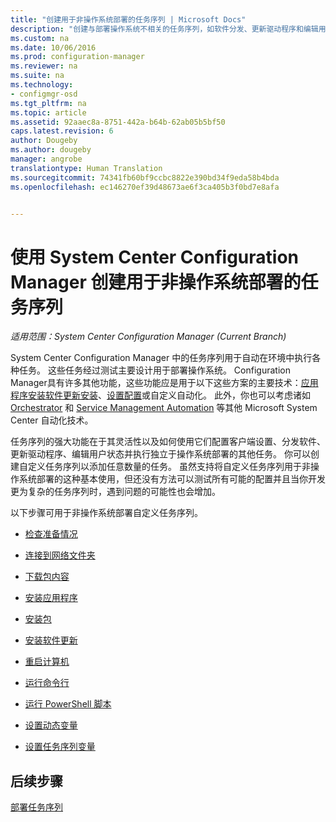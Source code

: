 ```yaml
---
title: "创建用于非操作系统部署的任务序列 | Microsoft Docs"
description: "创建与部署操作系统不相关的任务序列，如软件分发、更新驱动程序和编辑用户状态等。"
ms.custom: na
ms.date: 10/06/2016
ms.prod: configuration-manager
ms.reviewer: na
ms.suite: na
ms.technology:
- configmgr-osd
ms.tgt_pltfrm: na
ms.topic: article
ms.assetid: 92aaec8a-8751-442a-b64b-62ab05b5bf50
caps.latest.revision: 6
author: Dougeby
ms.author: dougeby
manager: angrobe
translationtype: Human Translation
ms.sourcegitcommit: 74341fb60bf9ccbc8822e390bd34f9eda58b4bda
ms.openlocfilehash: ec146270ef39d48673ae6f3ca405b3f0bd7e8afa


---
```

# <a name="create-a-task-sequence-for-non-operating-system-deployments-with-system-center-configuration-manager"></a>使用 System Center Configuration Manager 创建用于非操作系统部署的任务序列

*适用范围：System Center Configuration Manager (Current Branch)*

System Center Configuration Manager 中的任务序列用于自动在环境中执行各种任务。 这些任务经过测试主要设计用于部署操作系统。  Configuration Manager具有许多其他功能，这些功能应是用于以下这些方案的主要技术：[应用程序安装](../../apps/understand/introduction-to-application-management.md)[软件更新安装](../../sum/understand/software-updates-introduction.md)、[设置配置](../../compliance/understand/ensure-device-compliance.md)或自定义自动化。 此外，你也可以考虑诸如 [Orchestrator](https://technet.microsoft.com/library/hh237242.aspx) 和 [Service Management Automation](https://technet.microsoft.com/library/dn469260.aspx) 等其他 Microsoft System Center 自动化技术。  

 任务序列的强大功能在于其灵活性以及如何使用它们配置客户端设置、分发软件、更新驱动程序、编辑用户状态并执行独立于操作系统部署的其他任务。 你可以创建自定义任务序列以添加任意数量的任务。 虽然支持将自定义任务序列用于非操作系统部署的这种基本使用，但还没有方法可以测试所有可能的配置并且当你开发更为复杂的任务序列时，遇到问题的可能性也会增加。  

 以下步骤可用于非操作系统部署自定义任务序列。  

-   [检查准备情况](../understand/task-sequence-steps.md#BKMK_CheckReadiness)  

-   [连接到网络文件夹](../understand/task-sequence-steps.md#BKMK_ConnectToNetworkFolder)  

-   [下载包内容](../understand/task-sequence-steps.md#BKMK_DownloadPackageContent)  

-   [安装应用程序](../understand/task-sequence-steps.md#BKMK_InstallApplication)  

-   [安装包](../understand/task-sequence-steps.md#BKMK_InstallPackage)  

-   [安装软件更新](../understand/task-sequence-steps.md#BKMK_InstallSoftwareUpdates)  

-   [重启计算机](../understand/task-sequence-steps.md#a-namebkmkrestartcomputera-restart-computer)  

-   [运行命令行](../understand/task-sequence-steps.md#BKMK_RunCommandLine)  

-   [运行 PowerShell 脚本](../understand/task-sequence-steps.md#BKMK_RunPowerShellScript)  

-   [设置动态变量](../understand/task-sequence-steps.md#BKMK_SetDynamicVariables)  

-   [设置任务序列变量](../understand/task-sequence-steps.md#BKMK_SetTaskSequenceVariable)  

## <a name="next-steps"></a>后续步骤
[部署任务序列](manage-task-sequences-to-automate-tasks.md#a-namebkmkdeploytsa-deploy-a-task-sequence)



<!--HONumber=Dec16_HO3-->


